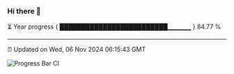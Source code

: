 ### Hi there 👋

⏳ Year progress { █████████████████████████▁▁▁▁▁ } 84.77 %

---

⏰ Updated on Wed, 06 Nov 2024 06:15:43 GMT

![Progress Bar CI](https://github.com/code-lakshay/GitHub-Actions-Demo/workflows/Progress%20Bar%20CI/badge.svg)

